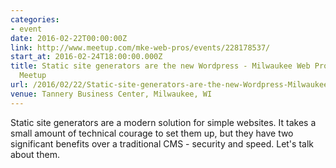```yaml
---
categories:
- event
date: 2016-02-22T00:00:00Z
link: http://www.meetup.com/mke-web-pros/events/228178537/
start_at: 2016-02-24T18:00:00.000Z
title: Static site generators are the new Wordpress - Milwaukee Web Professionals
  Meetup
url: /2016/02/22/Static-site-generators-are-the-new-Wordpress-Milwaukee-Web-Professionals-Milwaukee-WI-Meetup/
venue: Tannery Business Center, Milwaukee, WI
---
```


Static site generators are a modern solution for simple websites. It takes a small amount of technical courage to set them up, but they have two significant benefits over a traditional CMS - security and speed. Let's talk about them.





